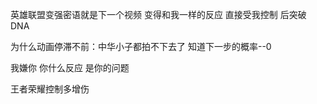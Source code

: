 英雄联盟变强密语就是下一个视频 变得和我一样的反应 直接受我控制 后突破 DNA

为什么动画停滞不前：中华小子都拍不下去了 知道下一步的概率--0

我嫌你 你什么反应 是你的问题

王者荣耀控制多增伤